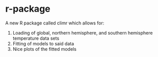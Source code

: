 # r-package

A new R package called climr which allows for:
1) Loading of global, northern hemisphere, and southern hemisphere temperature data sets
2) Fitting of models to said data 
3) Nice plots of the fitted models
